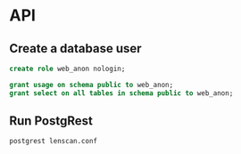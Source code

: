 # API

## Create a database user

```sql
create role web_anon nologin;

grant usage on schema public to web_anon;
grant select on all tables in schema public to web_anon;
```

## Run PostgRest

```bash
postgrest lenscan.conf
```
